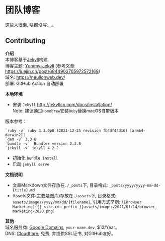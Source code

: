 # 团队博客

这些人很懒, 啥都没写……


## Contributing
**介绍**  
本博客基于[Jekyll](https://jekyllcn.com/)构建.  
博客主题: [Yummy-Jekyll](https://github.com/DONGChuan/Yummy-Jekyll) (参考文章: <https://juejin.cn/post/6844903705972572168>)  
域名: <https://neulionweb.dev/>  
部署: GitHub Action 自动部署  

**本地环境**  
* 安装 `Jekyll` <http://jekyllcn.com/docs/installation/>  
Note: 建议通过`Homebrew`安装`Ruby`替换macOS自带版本  

版本参考：
```
`ruby -v` ruby 3.1.0p0 (2021-12-25 revision fb4df44d16) [arm64-darwin21]  
`gem -v` 3.3.8  
`bundle -v`  Bundler version 2.3.8  
`jekyll -v` jekyll 4.2.2
```  

* 初始化 `bundle install`
* 启动 `jekyll serve`

**文档说明**  
* 文章Markdown文件存放在`./_posts`下, 目录格式: `_posts/yyyy/yyyy-mm-dd-{title}.md`  
* Assets文件(主要是图片)存放在`./assets`下, 目录格式: `assets/images/yyyy/mm/dd/{filename}`, 引用方式举例:
`
![Browser Marketing]({{ site.cdn_prefix }}assets/images/2021/01/14/browser-marketing-2020.png)
`

**其他**  
域名服务商: [Google Domains](https://domains.google.com/registrar/), `your-name.dev`, $12/Year。  
DNS: [Cloudflare](https://dash.cloudflare.com/), 免费, 并提供SSL证书, 对GitHub友好。  
